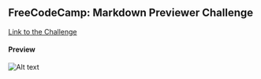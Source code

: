 ## FreeCodeCamp: Markdown Previewer Challenge
[Link to the Challenge](https://www.freecodecamp.org/challenges/build-a-markdown-previewer)


#### Preview
![Alt text](https://github.com/pongpon-tienthong/react-markdown-previewer/blob/master/preview.png?raw=true)
